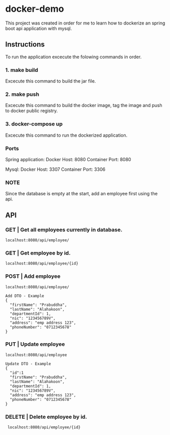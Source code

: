 # docker-demo

This project was created in order for me to learn how to dockerize an spring boot api application with mysql.

## Instructions

To run the application excecute the folowing commands in order.

### 1. make build 
  Excecute this command to build the jar file.
  
### 2. make push
  Excecute this command to build the docker image, tag the image and push to docker public registry.

### 3. docker-compose up
  Excecute this command to run the dockerized application.
  
### Ports
  Spring application: 
    Docker Host: 8080
    Container Port: 8080
  
  Mysql: 
    Docker Host: 3307
    Container Port: 3306
    
### NOTE
  Since the database is empty at the start, add an employee first using the api.

## API
  ### GET | Get all employees currently in database.
    localhost:8080/api/employee/
  ### GET | Get employee by id.
    localhost:8080/api/employee/{id}
  ### POST | Add employee
    localhost:8080/api/employee/
    
    Add DTO - Example
    {
      "firstName": "Prabuddha",
      "lastName": "Alahakoon",
      "departmentId": 1,
      "nic": "123456789V",
      "address": "emp address 123",
      "phoneNumber": "0712345678"
    }
    
  ### PUT | Update employee
    localhost:8080/api/employee
    
    Update DTO - Example
    {
      "id":1
      "firstName": "Prabuddha",
      "lastName": "Alahakoon",
      "departmentId": 1,
      "nic": "123456789V",
      "address": "emp address 123",
      "phoneNumber": "0712345678"
    }
    
  ### DELETE | Delete employee by id.
     localhost:8080/api/employee/{id}
    
  
   
